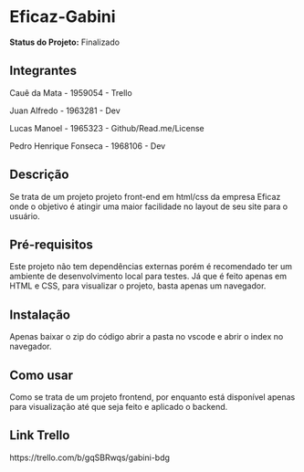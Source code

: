 <h1>Eficaz-Gabini</h1>

<p><strong>Status do Projeto:</strong> Finalizado</p>

<h2>Integrantes</h2>
<p>Cauê da Mata - 1959054 - Trello</p>
<p>Juan Alfredo - 1963281 - Dev</p>
<p>Lucas Manoel - 1965323 - Github/Read.me/License</p>
<p>Pedro Henrique Fonseca - 1968106 - Dev</p>

<h2>Descrição</h2>
<p>Se trata de um projeto projeto front-end em html/css da empresa Eficaz onde o objetivo é atingir uma maior facilidade no layout de seu site para o usuário.</p>

<h2>Pré-requisitos</h2>
<p>Este projeto não tem dependências externas porém é recomendado ter um ambiente de desenvolvimento local para testes. Já que é feito apenas em HTML e CSS, para visualizar o projeto, basta apenas um navegador.</p>

<h2>Instalação</h2>
<p>Apenas baixar o zip do código abrir a pasta no vscode e abrir o index no navegador.</p>

<h2>Como usar</h2>
<p>Como se trata de um projeto frontend, por enquanto está disponível apenas para visualização até que seja feito e aplicado o backend.</p>

<h2>Link Trello</h2>
<p>https://trello.com/b/gqSBRwqs/gabini-bdg</p>
